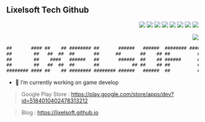 ## Lixelsoft Tech Github

<div align=right>
<img src="https://img.shields.io/badge/Unity-000000?style=flat-square&logo=Unity&logoColor=white"/>
<img src="https://img.shields.io/badge/Firebase-FFBF3B?style=flat-square&logo=Firebase&logoColor=white"/>
<img src="https://img.shields.io/badge/Javascript-FBBA00?style=flat-square&logo=Javascript&logoColor=white"/>
<img src="https://img.shields.io/badge/Solidity-363636?style=flat-square&logo=Solidity&logoColor=white"/>
<img src="https://img.shields.io/badge/Go-00ADD8?style=flat-square&logo=Go&logoColor=white"/>
<img src="https://img.shields.io/badge/Amazon Aws-232F3E?style=flat-square&logo=Amazon Aws&logoColor=white"/>
<img src="https://img.shields.io/badge/Redis-DC382D?style=flat-square&logo=Redis&logoColor=white"/>
<img src="https://img.shields.io/badge/Python-3776AB?style=flat-square&logo=Python&logoColor=white"/>

  
<a href="https://hits.seeyoufarm.com"><img src="https://hits.seeyoufarm.com/api/count/incr/badge.svg?url=https%3A%2F%2Fgithub.com%2Flixelsoft&count_bg=%2379C83D&title_bg=%23555555&icon=&icon_color=%23E7E7E7&title=hits&edge_flat=false"/></a>
</div>


```cs
##       #### ##    ## ######## ##       ######   ######  ######## ########
##        ##   ##  ##  ##       ##      ##       ##    ## ##          ##
##        ##    ####   ######   ##       ######  ##    ## ######      ## 
##        ##   ##  ##  ##       ##            ## ##    ## ##          ## 
######## #### ##    ## ######## ######## ######   ######  ##          ## 
```

- 🔭 I’m currently working on game develop

> Google Play Store :
https://play.google.com/store/apps/dev?id=5184010402478313212

> Blog :
https://lixelsoft.github.io

<!--
**lixelsoft/lixelsoft** is a ✨ _special_ ✨ repository because its `README.md` (this file) appears on your GitHub profile.

Here are some ideas to get you started:

- 🔭 I’m currently working on ...
- 🌱 I’m currently learning ...
- 👯 I’m looking to collaborate on ...
- 🤔 I’m looking for help with ...
- 💬 Ask me about ...
- 📫 How to reach me: ...
- 😄 Pronouns: ...
- ⚡ Fun fact: ...
-->
